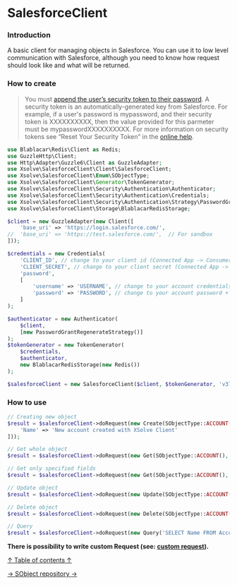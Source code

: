SalesforceClient
===
### Introduction
A basic client for managing objects in Salesforce. You can use it to low level communication with Salesforce, although you need to know how request should look like and what will be returned.

### How to create
> You must [append the user’s security token to their password](https://developer.salesforce.com/docs/atlas.en-us.210.0.api.meta/api/sforce_api_concepts_security.htm). A security token is an automatically-generated key from Salesforce.
> For example, if a user's password is mypassword, and their security token is XXXXXXXXXX, then the value provided for this parmeter must be mypasswordXXXXXXXXXX.
> For more information on security tokens see “Reset Your Security Token” in the [online help](https://help.salesforce.com/articleView?id=user_security_token.htm&type=5).

```php
use Blablacar\Redis\Client as Redis;
use GuzzleHttp\Client;
use Http\Adapter\Guzzle6\Client as GuzzleAdapter;
use Xsolve\SalesforceClient\Client\SalesforceClient;
use Xsolve\SalesforceClient\Enum\SObjectType;
use Xsolve\SalesforceClient\Generator\TokenGenerator;
use Xsolve\SalesforceClient\Security\Authentication\Authenticator;
use Xsolve\SalesforceClient\Security\Authentication\Credentials;
use Xsolve\SalesforceClient\Security\Authentication\Strategy\PasswordGrantRegenerateStrategy;
use Xsolve\SalesforceClient\Storage\BlablacarRedisStorage;

$client = new GuzzleAdapter(new Client([
    'base_uri' => 'https://login.salesforce.com/',
//  'base_uri' => 'https://test.salesforce.com/',  // For sandbox
]));

$credentials = new Credentials(
    'CLIENT_ID', // change to your client id (Connected App -> Consumer Key)
    'CLIENT_SECRET', // change to your client secret (Connected App -> Consumer Secret)
    'password',
    [
        'username' => 'USERNAME', // change to your account credentials
        'password' => 'PASSWORD', // change to your account password + security token
    ]
);

$authenticator = new Authenticator(
    $client,
    [new PasswordGrantRegenerateStrategy()]
);
$tokenGenerator = new TokenGenerator(
    $credentials,
    $authenticator,
    new BlablacarRedisStorage(new Redis())
);

$salesforceClient = new SalesforceClient($client, $tokenGenerator, 'v37.0');
```

### How to use
```php
// Creating new object
$result = $salesforceClient->doRequest(new Create(SObjectType::ACCOUNT(), [
    'Name' => 'New account created with XSolve Client'
]));

// Get whole object
$result = $salesforceClient->doRequest(new Get(SObjectType::ACCOUNT(), 'id'));

// Get only specified fields
$result = $salesforceClient->doRequest(new Get(SObjectType::ACCOUNT(), 'id', ['Name']));

// Update object
$result = $salesforceClient->doRequest(new Update(SObjectType::ACCOUNT(), 'id', ['Name' => 'New name']));

// Delete object
$result = $salesforceClient->doRequest(new Delete(SObjectType::ACCOUNT() 'id'));

// Query
$result = $salesforceClient->doRequest(new Query('SELECT Name FROM Account'));
```
**There is possibility to write custom Request (see: [custom request](custom-request.md)).**

[↑ Table of contents ↑](/doc/README.md)

[→ SObject repository →](sobject-repository.md)
